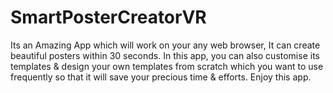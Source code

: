 # SmartPosterCreatorVR
Its an Amazing App which will work on your any web browser, It can create beautiful posters within 30 seconds. In this app, you can also customise its templates &amp; design your own templates from scratch which you want to use frequently so that it will save your precious time &amp; efforts. Enjoy this app.
